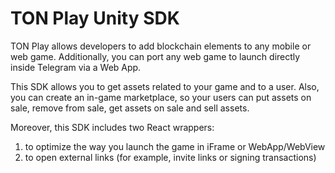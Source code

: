 # TON Play Unity SDK

TON Play allows developers to add blockchain elements to any mobile or web game. Additionally, you can port any web game to launch directly inside Telegram via a Web App.

This SDK allows you to get assets related to your game and to a user. Also, you can create an in-game marketplace, so your users can put assets on sale, remove from sale, get assets on sale and sell assets. 

Moreover, this SDK includes two React wrappers: 
1. to optimize the way you launch the game in iFrame or WebApp/WebView
2. to open external links (for example, invite links or signing transactions) 

